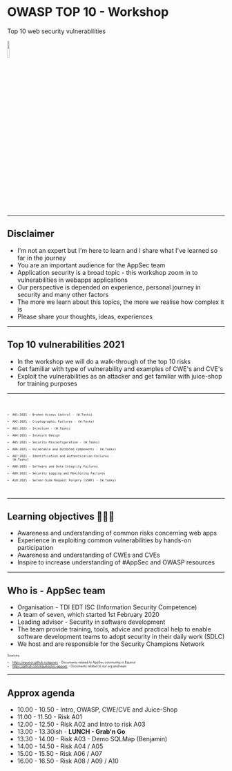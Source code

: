 <!-- .slide: data-background-image="./content/images/appsec-icon.svg" data-background-size="15%" data-background-position="right 2% top 2%"-->

# OWASP TOP 10 - Workshop

Top 10 web security vulnerabilities

<img src="./content/images/owasp-logo-white.svg" width="10%" height="auto" display="block" margin-left="auto" margin-right="auto">

---
## Disclaimer

- I'm not an expert but I'm here to learn and I share what I've learned so far in the journey<!-- .element: style="font-size:0.9em"-->
- You are an important audience for the AppSec team<!-- .element: style="font-size:0.9em"-->
- Application security is a broad topic - this workshop zoom in to vulnerabilities in webapps<!-- .element: style="font-size:0.9em"-->
applications<!-- .element: style="font-size:0.9em"-->
- Our perspective is depended on experience, personal journey in security and many other factors<!-- .element: style="font-size:0.9em"-->
- The more we learn about this topics, the more we realise how complex it is<!-- .element: style="font-size:0.9em"-->
- Please share your thoughts, ideas, experiences<!-- .element: style="font-size:0.9em"-->

---
<!-- .slide: data-background-image="../resources/images/top10logo.png" data-background-size="20%" data-background-position="right 2% top 2%"-->
## Top 10 vulnerabilities 2021

- In the workshop we will do a walk-through of the top 10 risks<!-- .element: style="font-size:0.9em"-->
- Get familiar with type of vulnerability and examples of CWE's and CVE's<!-- .element: style="font-size:0.9em"-->
- Exploit the vulnerabilities as an attacker and get familiar with juice-shop for training purposes<!-- .element: style="font-size:0.9em"-->

<hr>

<code style="text-align:left; font-size:0.5em">

- A01:2021 – Broken Access Control - (W.Tasks)
- A02:2021 – Cryptographic Failures - (W.Tasks)
- A03:2021 – Injection - (W.Tasks)
- A04:2021 – Insecure Design
- A05:2021 – Security Misconfiguration - (W.Tasks)
- A06:2021 – Vulnerable and Outdated Components - (W.Tasks)
- A07:2021 – Identification and Authentication Failures - (W.Tasks)
- A08:2021 – Software and Data Integrity Failures
- A09:2021 – Security Logging and Monitoring Failures
- A10:2021 - Server-Side Request Forgery (SSRF) - (W.Tasks)

</code>

---
## Learning objectives 👩🏽‍🏫

- Awareness and understanding of common risks concerning web apps<!-- .element: style="font-size:0.9em"-->
- Experience in exploiting common vulnerabilities by hands-on participation<!-- .element: style="font-size:0.9em"-->
- Awareness and understanding of CWEs and CVEs<!-- .element: style="font-size:0.9em"-->
- Inspire to increase understanding of #AppSec and OWASP resources<!-- .element: style="font-size:0.9em"-->

---
## Who is - AppSec team

- Organisation - TDI EDT ISC (Information Security Competence)
- A team of seven, which started 1st February 2020
- Leading advisor - Security in software development
- The team provide training, tools, advice and practical help to enable software
development teams to adopt security in their daily work (SDLC)
- We host and are responsible for the Security Champions Network

<div style="text-align:left; font-size:0.5em;">

Sources:

- https://equinor.github.io/appsec - Documents related to AppSec community in Equinor
- https://github.com/equinor/isc-appsec - Documents related to our org and team

</div>

---
## Approx agenda

- 10.00 - 10.50 - Intro, OWASP, CWE/CVE and Juice-Shop
- 11.00 - 11.50 - Risk A01
- 12.00 - 12.50 - Risk A02 and Intro to risk A03
- 13.00 - 13.30ish - **LUNCH - Grab'n Go**
- 13.30 - 14.00 - Risk A03 - Demo SQLMap (Benjamin)
- 14.00 - 14.50 - Risk A04 / A05
- 15.00 - 15.50 - Risk A06 / A07
- 16.00 - 16.50 - Risk A08 / A09 / A10

